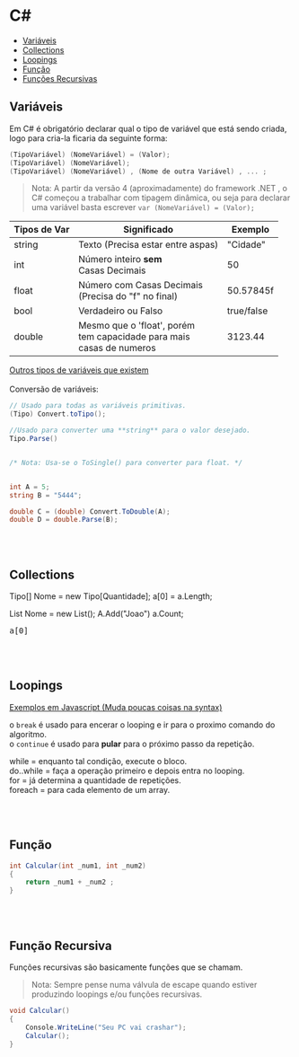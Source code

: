 <!-- Não esquecer de colocar get/set no obj do javascript-->

# C#

* [Variáveis](https://github.com/JoaoSodre/Programacao/blob/master/C%20Sharp/L%C3%B3gica%20B%C3%A1sica.md#vari%C3%A1veis)
* [Collections](https://github.com/JoaoSodre/Programacao/blob/master/C%20Sharp/L%C3%B3gica%20B%C3%A1sica.md#collections) 
* [Loopings](https://github.com/JoaoSodre/Programacao/blob/master/C%20Sharp/L%C3%B3gica%20B%C3%A1sica.md#loopings) 
* [Função](https://github.com/JoaoSodre/Programacao/blob/master/C%20Sharp/L%C3%B3gica%20B%C3%A1sica.md#fun%C3%A7%C3%A3o)
* [Funções Recursivas](https://github.com/JoaoSodre/Programacao/blob/master/C%20Sharp/L%C3%B3gica%20B%C3%A1sica.md#fun%C3%A7%C3%A3o-recursiva)

## Variáveis

Em C# é obrigatório declarar qual o tipo de variável que está sendo criada, logo para cria-la ficaria da seguinte forma:<br>

```csharp
(TipoVariável) (NomeVariável) = (Valor);
(TipoVariável) (NomeVariável);
(TipoVariável) (NomeVariável) , (Nome de outra Variável) , ... ;
```

> Nota: A partir da versão 4 (aproximadamente) do framework .NET , o C# começou a trabalhar com tipagem dinâmica, ou seja para declarar uma variável basta escrever `var (NomeVariável) = (Valor);`

Tipos de Var | Significado | Exemplo
--- | --- | ---
string | Texto (Precisa estar entre aspas) | "Cidade"
int | Número inteiro **sem**<br> Casas Decimais | 50
float | Número com Casas Decimais<br>(Precisa do "f" no final) | 50.57845f
bool | Verdadeiro ou Falso | true/false
double | Mesmo que o 'float', porém<br> tem capacidade para mais<br>casas de numeros | 3123.44

[Outros tipos de variáveis que existem](http://www.tutorialsteacher.com/csharp/csharp-data-types)<br><br>
Conversão de variáveis:<br>
```csharp
// Usado para todas as variáveis primitivas.
(Tipo) Convert.toTipo();

//Usado para converter uma **string** para o valor desejado.
Tipo.Parse()


/* Nota: Usa-se o ToSingle() para converter para float. */


int A = 5;
string B = "5444";

double C = (double) Convert.ToDouble(A);
double D = double.Parse(B);
```

<br><br>

## Collections

Tipo[] Nome = new Tipo[Quantidade];
a[0] =
a.Length;


List<tipo> Nome = new List<Tipo>();
A.Add("Joao")
a.Count;



<pre>
a[0]
</pre>

<br><br>

## Loopings

[Exemplos em Javascript (Muda poucas coisas na syntax)](https://github.com/JoaoSodre/Programacao/blob/master/Javascript/L%C3%B3gica%20B%C3%A1sica.md#loopings)

o `break` é usado para encerar o looping e ir para o proximo comando do algoritmo.<br>
o `continue` é usado para **pular** para o próximo passo da repetição.

while = enquanto tal condição, execute o bloco.<br>
do..while = faça a operação primeiro e depois entra no looping.<br>
for = já determina a quantidade de repetições.<br>
foreach = para cada elemento de um array.

<br><br>

## Função

<!--
* O 'local' e se ela é 'estática', não é obrigatório quando for criar uma função

Local static TipoRetorno nome (TipoVar NomeVar, TipoVar NomeVar, ...) {}
-->

```csharp
int Calcular(int _num1, int _num2)
{
    return _num1 + _num2 ;
}
```
<br><br>

## Função Recursiva

Funções recursivas são basicamente funções que se chamam.

> Nota: Sempre pense numa válvula de escape quando estiver produzindo loopings e/ou funções recursivas.

```csharp
void Calcular()
{
    Console.WriteLine("Seu PC vai crashar");
    Calcular();
}
```
